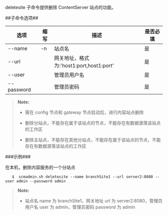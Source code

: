 deletesite 子命令提供删除 ContentServer 站点的功能。

##子命令选项##

|选项       |缩写 |描述                                                    |是否必填|
|-----------|-----|--------------------------------------------------------|--------|
|--name     |-n   |站点名                                                  |是      |
|--url      |     |网关地址，格式为:'host1:port,host1:port'                |是      |
|--user     |     |管理员用户名                                            |是      |
|--password |     |管理员密码                                              |是      |

>  **Note:**
>
>  * 需在 config 节点和 gateway 节点启动后，进行内容站点删除
>
>  * 删除分站点，不能存在属于该站点的节点，不能存在有数据源落该站点的工作区
>   
>  * 删除主站点，不能存在其他分站点，不能存在属于该站点的节点，不能存在有数据源落该站点的工作区

###示例###

在本机，删除内容服务的一个分站点

```lang-javascript
   $  scmadmin.sh deletesite --name branchSite1 --url server2:8080 --user admin --password admin
```
>  **Note:**
>
>  * 站点名 name 为 branchSite1，网关地址 url 为 server2:8080，管理员用户名 user 为 admin，管理员密码 password 为 admin



